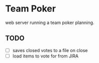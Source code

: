 # Team Poker

web server running a team poker planning.

## TODO

- [ ] saves closed votes to a file on close
- [ ] load items to vote for from JIRA
